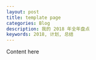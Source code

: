 ```yaml
---
layout: post
title: template page
categories: Blog
description: 我的 2018 年全年盘点
keywords: 2018, 计划, 总结
---
```


Content here
